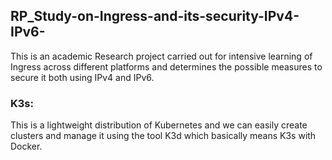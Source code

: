 ## RP_Study-on-Ingress-and-its-security-IPv4-IPv6-
This is an academic Research project carried out for intensive learning of Ingress across different platforms and determines the possible measures to secure it both using IPv4 and IPv6.

### K3s:
This is a lightweight distribution of Kubernetes and we can easily create clusters and manage it using the tool K3d which basically means K3s with Docker.
